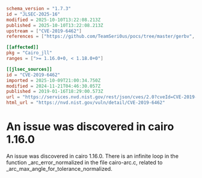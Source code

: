 ```toml
schema_version = "1.7.3"
id = "JLSEC-2025-16"
modified = 2025-10-10T13:22:08.213Z
published = 2025-10-10T13:22:08.213Z
upstream = ["CVE-2019-6462"]
references = ["https://github.com/TeamSeri0us/pocs/tree/master/gerbv", "https://gitlab.freedesktop.org/cairo/cairo/issues/353", "https://lists.apache.org/thread.html/rf9fa47ab66495c78bb4120b0754dd9531ca2ff0430f6685ac9b07772%40%3Cdev.mina.apache.org%3E", "https://github.com/TeamSeri0us/pocs/tree/master/gerbv", "https://gitlab.freedesktop.org/cairo/cairo/issues/353", "https://lists.apache.org/thread.html/rf9fa47ab66495c78bb4120b0754dd9531ca2ff0430f6685ac9b07772%40%3Cdev.mina.apache.org%3E"]

[[affected]]
pkg = "Cairo_jll"
ranges = [">= 1.16.0+0, < 1.18.0+0"]

[[jlsec_sources]]
id = "CVE-2019-6462"
imported = 2025-10-09T21:00:34.750Z
modified = 2024-11-21T04:46:30.057Z
published = 2019-01-16T18:29:00.573Z
url = "https://services.nvd.nist.gov/rest/json/cves/2.0?cveId=CVE-2019-6462"
html_url = "https://nvd.nist.gov/vuln/detail/CVE-2019-6462"
```

# An issue was discovered in cairo 1.16.0

An issue was discovered in cairo 1.16.0. There is an infinite loop in the function _arc_error_normalized in the file cairo-arc.c, related to _arc_max_angle_for_tolerance_normalized.

